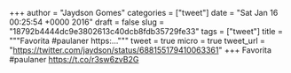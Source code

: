 
+++
author = "Jaydson Gomes"
categories = ["tweet"]
date = "Sat Jan 16 00:25:54 +0000 2016"
draft = false
slug = "18792b4444dc9e3802613c40dcb8fdb35729fe33"
tags = ["tweet"]
title = """Favorita #paulaner https:..."""
tweet = true
micro = true
tweet_url = "https://twitter.com/jaydson/status/688155179410063361"
+++
Favorita #paulaner https://t.co/r3sw6zvB2G
